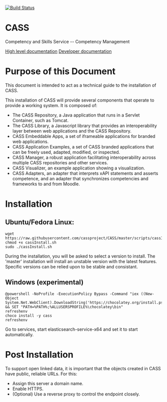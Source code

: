 [![Build Status](https://travis-ci.org/cassproject/CASS.svg?branch=master)](https://travis-ci.org/cassproject/CASS)
# CASS
Competency and Skills Service -- Competency Management

[High level documentation](https://docs.cassproject.org)
[Developer documentation](https://devs.cassproject.org)

# Purpose of this Document
This document is intended to act as a technical guide to the installation of CASS.

This installation of CASS will provide several components that operate to provide a working system. It is composed of:
 * The CASS Repository, a Java application that runs in a Servlet Container, such as Tomcat.
 * The CASS Library, a Javascript library that provides an interoperability layer between web applications and the CASS Repository.
 * CASS Embeddable Apps, a set of iframeable applications for branded web applications.
 * CASS Application Examples, a set of CASS branded applications that can be freely used, adapted, modified, or inspected.
 * CASS Manager, a robust application facilitating interoperability across multiple CASS repositories and other services.
 * CASS Visualizer, an example application showing a visualization.
 * CASS Adapters, an adapter that interprets xAPI statements and asserts competence, and an adapter that synchronizes competencies and frameworks to and from Moodle.

# Installation
## Ubuntu/Fedora Linux:

    wget https://raw.githubusercontent.com/cassproject/CASS/master/scripts/cassInstall.sh
    chmod +x cassInstall.sh
    sudo ./cassInstall.sh
    
During the installation, you will be asked to select a version to install. The 'master' installation will install an unstable version with the latest features. Specific versions can be relied upon to be stable and consistant.

## Windows (experimental)

    @powershell -NoProfile -ExecutionPolicy Bypass -Command "iex ((New-Object System.Net.WebClient).DownloadString('https://chocolatey.org/install.ps1'))" && SET "PATH=%PATH%;%ALLUSERSPROFILE%\chocolatey\bin"
    refreshenv
    choco install -y cass
    refreshenv

Go to services, start elasticsearch-service-x64 and set it to start automatically.

# Post Installation
To support open linked data, it is important that the objects created in CASS have public, reliable URLs. For this:

 * Assign this server a domain name.
 * Enable HTTPS.
 * (Optional) Use a reverse proxy to control the endpoint closely.
